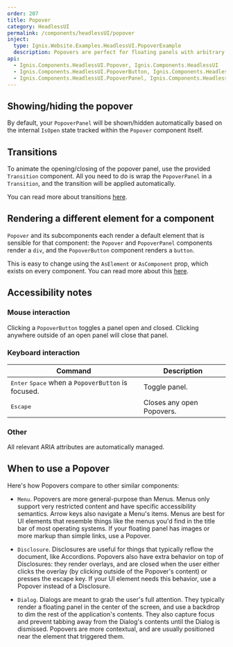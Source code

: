 ```yaml
---
order: 207
title: Popover
category: HeadlessUI
permalink: /components/headlessUI/popover
inject:
  type: Ignis.Website.Examples.HeadlessUI.PopoverExample
  description: Popovers are perfect for floating panels with arbitrary content like navigation menus, mobile menus and flyout menus.
api:
  - Ignis.Components.HeadlessUI.Popover, Ignis.Components.HeadlessUI
  - Ignis.Components.HeadlessUI.PopoverButton, Ignis.Components.HeadlessUI
  - Ignis.Components.HeadlessUI.PopoverPanel, Ignis.Components.HeadlessUI
---
```


## Showing/hiding the popover

By default, your `PopoverPanel` will be shown/hidden automatically based on the internal `IsOpen` state tracked within
the `Popover` component itself.

## Transitions

To animate the opening/closing of the popover panel, use the provided `Transition` component. All you need to do is wrap
the `PopoverPanel` in a `Transition`, and the transition will be applied automatically.

You can read more about transitions [here](/docs/components/headlessUI/transition).

## Rendering a different element for a component

`Popover` and its subcomponents each render a default element that is sensible for that component: the `Popover`
and `PopoverPanel` components render a `div`, and the `PopoverButton` component renders a `button`.

This is easy to change using the `AsElement` or `AsComponent` prop, which exists on every component.
You can read more about this [here](/docs/components/dynamic).

## Accessibility notes

### Mouse interaction

Clicking a `PopoverButton` toggles a panel open and closed. Clicking anywhere outside of an open panel will close that
panel.

### Keyboard interaction

| Command                                                              | Description               |
|----------------------------------------------------------------------|---------------------------|
| <kbd>Enter</kbd> <kbd>Space</kbd> when a `PopoverButton` is focused. | Toggle panel.             |
| <kbd>Escape</kbd>                                                    | Closes any open Popovers. |

### Other

All relevant ARIA attributes are automatically managed.

## When to use a Popover

Here's how Popovers compare to other similar components:

- `Menu`. Popovers are more general-purpose than Menus. Menus only support very restricted content and have specific
  accessibility semantics. Arrow keys also navigate a Menu's items. Menus are best for UI elements that resemble things
  like the menus you'd find in the title bar of most operating systems. If your floating panel has images or more markup
  than simple links, use a Popover.

- `Disclosure`. Disclosures are useful for things that typically reflow the document, like Accordions. Popovers also
  have extra behavior on top of Disclosures: they render overlays, and are closed when the user either clicks the
  overlay (by clicking outside of the Popover's content) or presses the escape key. If your UI element needs this
  behavior, use a Popover instead of a Disclosure.

- `Dialog`. Dialogs are meant to grab the user's full attention. They typically render a floating panel in the center of
  the screen, and use a backdrop to dim the rest of the application's contents. They also capture focus and prevent
  tabbing away from the Dialog's contents until the Dialog is dismissed. Popovers are more contextual, and are usually
  positioned near the element that triggered them.
